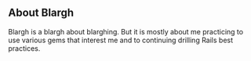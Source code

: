 ## About Blargh

Blargh is a blargh about blarghing. But it is mostly about me practicing to use various gems that interest me and to continuing drilling Rails best practices.